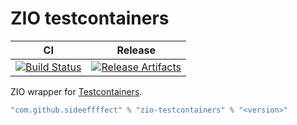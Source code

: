# ZIO testcontainers

| CI | Release |
| --- | --- |
| [![Build Status][Badge-GitHubActions]][Link-GitHubActions] | [![Release Artifacts][Badge-SonatypeReleases]][Link-SonatypeReleases] |

ZIO wrapper for [Testcontainers](https://github.com/testcontainers/testcontainers-scala).


```scala
"com.github.sideeffffect" % "zio-testcontainers" % "<version>"
```


[Link-GitHubActions]: https://github.com/sideeffffect/zio-testcontainers/actions?query=workflow%3ARelease+branch%3Amaster "GitHub Actions link"
[Badge-GitHubActions]: https://github.com/sideeffffect/zio-testcontainers/workflows/Release/badge.svg?branch=master "GitHub Actions badge"

[Link-SonatypeReleases]: https://oss.sonatype.org/content/repositories/releases/com/github/sideeffffect/zio-testcontainers_2.13/ "Sonatype Releases link"
[Badge-SonatypeReleases]: https://maven-badges.herokuapp.com/maven-central/com.github.sideeffffect/zio-testcontainers/badge.svg "Sonatype Releases badge"
